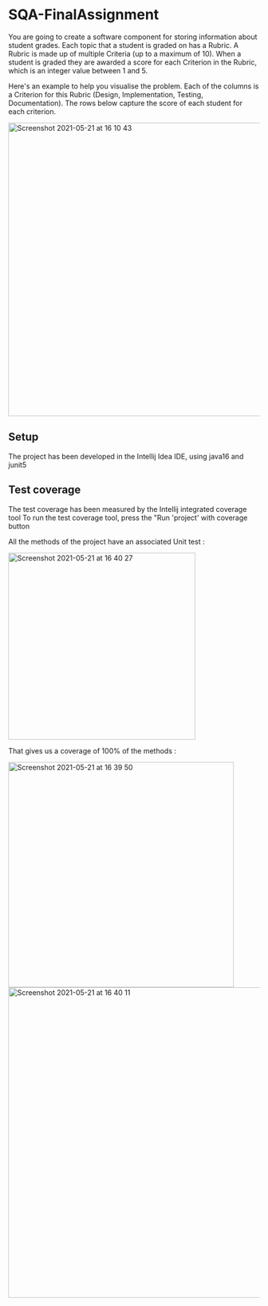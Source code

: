 # SQA-FinalAssignment

You are going to create a software component for storing information about student grades. Each topic that a student is graded on has a Rubric. A Rubric is made up of multiple Criteria (up to a maximum of 10). When a student is graded they are awarded a score for each Criterion in the Rubric, which is an integer value between 1 and 5.

Here's an example to help you visualise the problem. Each of the columns is a Criterion for this Rubric (Design, Implementation, Testing, Documentation). The rows below capture the score of each student for each criterion. 

<img width="589" alt="Screenshot 2021-05-21 at 16 10 43" src="https://user-images.githubusercontent.com/76775453/119162753-a566e280-ba52-11eb-82ed-bfc9cd6303e5.png">


## Setup

The project has been developed in the Intellij Idea IDE, using java16 and junit5

## Test coverage

The test coverage has been measured by the Intellij integrated coverage tool
To run the test coverage tool, press the "Run 'project' with coverage button

All the methods of the project have an associated Unit test :

<img width="375" alt="Screenshot 2021-05-21 at 16 40 27" src="https://user-images.githubusercontent.com/76775453/119163422-4e154200-ba53-11eb-9369-5c9b05f655fe.png">

That gives us a coverage of 100% of the methods :

<img width="452" alt="Screenshot 2021-05-21 at 16 39 50" src="https://user-images.githubusercontent.com/76775453/119163495-5ec5b800-ba53-11eb-9971-119ed8c5fa6c.png">
<img width="623" alt="Screenshot 2021-05-21 at 16 40 11" src="https://user-images.githubusercontent.com/76775453/119163515-62f1d580-ba53-11eb-8232-f7333d9e67dd.png">


